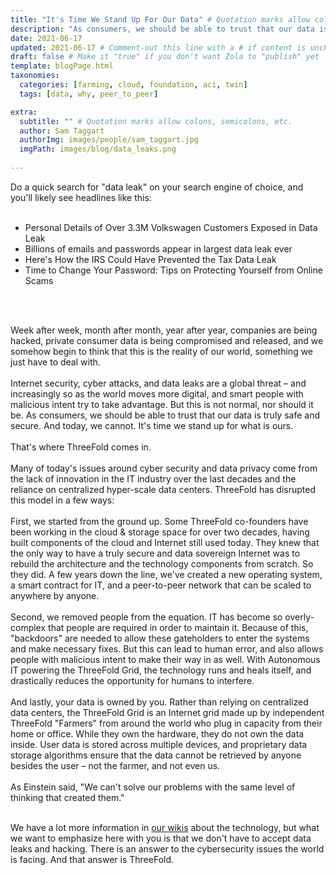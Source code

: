 ```yaml
---
title: "It's Time We Stand Up For Our Data" # Quotation marks allow colons, semicolons, etc.
description: "As consumers, we should be able to trust that our data is truly safe and secure. And today, we cannot. It's time we stand up for what is ours." # Quotation marks allow colons, semicolons, etc.
date: 2021-06-17
updated: 2021-06-17 # Comment-out this line with a # if content is unchanged
draft: false # Make it "true" if you don't want Zola to "publish" yet
template: blogPage.html
taxonomies:
  categories: [farming, cloud, foundation, aci, twin]
  tags: [data, why, peer_to_peer]

extra:
  subtitle: "" # Quotation marks allow colons, semicolons, etc.
  author: Sam Taggart
  authorImg: images/people/sam_taggart.jpg
  imgPath: images/blog/data_leaks.png
  
---
```


Do a quick search for "data leak" on your search engine of choice, and you'll likely see headlines like this:
<br/>
<br/>

- Personal Details of Over 3.3M Volkswagen Customers Exposed in Data Leak
- Billions of emails and passwords appear in largest data leak ever
- Here's How the IRS Could Have Prevented the Tax Data Leak
- Time to Change Your Password: Tips on Protecting Yourself from Online Scams
<br/>
<br/>

Week after week, month after month, year after year, companies are being hacked, private consumer data is being compromised and released, and we somehow begin to think that this is the reality of our world, something we just have to deal with.
<br/>
<br/>
Internet security, cyber attacks, and data leaks are a global threat – and increasingly so as the world moves more digital, and smart people with malicious intent try to take advantage. But this is not normal, nor should it be. As consumers, we should be able to trust that our data is truly safe and secure. And today, we cannot. It's time we stand up for what is ours.
<br/>
<br/>
That's where ThreeFold comes in.
<br/>
<br/>
Many of today's issues around cyber security and data privacy come from the lack of innovation in the IT industry over the last decades and the reliance on centralized hyper-scale data centers. ThreeFold has disrupted this model in a few ways:
<br/>
<br/>
First, we started from the ground up. Some ThreeFold co-founders have been working in the cloud & storage space for over two decades, having built components of the cloud and Internet still used today. They knew that the only way to have a truly secure and data sovereign Internet was to rebuild the architecture and the technology components from scratch. So they did. A few years down the line, we've created a new operating system, a smart contract for IT, and a peer-to-peer network that can be scaled to anywhere by anyone.
<br/>
<br/>
Second, we removed people from the equation. IT has become so overly-complex that people are required in order to maintain it. Because of this, "backdoors" are needed to allow these gateholders to enter the systems and make necessary fixes. But this can lead to human error, and also allows people with malicious intent to make their way in as well. With Autonomous IT powering the ThreeFold Grid, the technology runs and heals itself, and drastically reduces the opportunity for humans to interfere.
<br/>
<br/>
And lastly, your data is owned by you. Rather than relying on centralized data centers, the ThreeFold Grid is an Internet grid made up by independent ThreeFold "Farmers" from around the world who plug in capacity from their home or office. While they own the hardware, they do not own the data inside. User data is stored across multiple devices, and proprietary data storage algorithms ensure that the data cannot be retrieved by anyone besides the user – not the farmer, and not even us.
<br/>
<br/>
As Einstein said, "We can't solve our problems with the same level of thinking that created them."
<br/>
<br/>

We have a lot more information in [our wikis](https://library.threefold.me/info/threefold#/) about the technology, but what we want to emphasize here with you is that we don't have to accept data leaks and hacking. There is an answer to the cybersecurity issues the world is facing. And that answer is ThreeFold.
